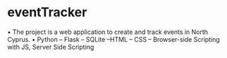 # eventTracker
•	The project is a web application to create and track events in North Cyprus.
•	Python – Flask – SQLite –HTML – CSS – Browser-side Scripting with JS, Server Side Scripting 
